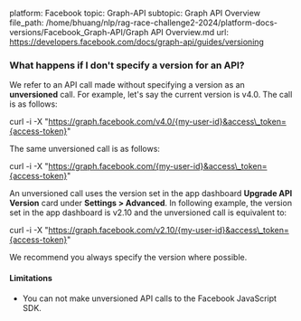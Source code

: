 platform: Facebook
topic: Graph-API
subtopic: Graph API Overview
file_path: /home/bhuang/nlp/rag-race-challenge2-2024/platform-docs-versions/Facebook_Graph-API/Graph API Overview.md
url: https://developers.facebook.com/docs/graph-api/guides/versioning

### What happens if I don't specify a version for an API?

We refer to an API call made without specifying a version as an **unversioned** call. For example, let's say the current version is v4.0. The call is as follows:

curl -i -X "https://graph.facebook.com/v4.0/{my-user-id}&access\_token={access-token}"

The same unversioned call is as follows:

curl -i -X "https://graph.facebook.com/{my-user-id}&access\_token={access-token}"

An unversioned call uses the version set in the app dashboard **Upgrade API Version** card under **Settings > Advanced**. In following example, the version set in the app dashboard is v2.10 and the unversioned call is equivalent to:

curl -i -X "https://graph.facebook.com/v2.10/{my-user-id}&access\_token={access-token}"

We recommend you always specify the version where possible.

#### Limitations

* You can not make unversioned API calls to the Facebook JavaScript SDK.